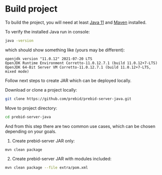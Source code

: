 # Build project

To build the project, you will need at least
[Java 11](https://download.java.net/java/GA/jdk11/9/GPL/openjdk-11.0.2_linux-x64_bin.tar.gz)
and [Maven](https://maven.apache.org/) installed.

To verify the installed Java run in console:

```bash
java -version
```

which should show something like (yours may be different):

```
openjdk version "11.0.12" 2021-07-20 LTS
OpenJDK Runtime Environment Corretto-11.0.12.7.1 (build 11.0.12+7-LTS)
OpenJDK 64-Bit Server VM Corretto-11.0.12.7.1 (build 11.0.12+7-LTS, mixed mode)
```

Follow next steps to create JAR which can be deployed locally.

Download or clone a project locally:

```bash
git clone https://github.com/prebid/prebid-server-java.git
```

Move to project directory:

```bash
cd prebid-server-java
```

And from this step there are two common use cases, which can be chosen depending on your goals.

1. Create prebid-server JAR only:

```bash
mvn clean package
```

2. Create prebid-server JAR with modules included:

```bash
mvn clean package --file extra/pom.xml
```
